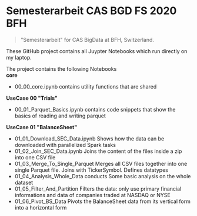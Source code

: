 # Semesterarbeit CAS BGD FS 2020 BFH
> "Semesterarbeit" for CAS BigData at BFH, Switzerland.


These GitHub project contains all Juypter Notebooks which run directly on my laptop. 

The project contains the following Notebooks
<br>
__core__
* 00_00_core.ipynb contains utility functions that are shared

__UseCase 00 "Trials"__
* 00_01_Parquet_Basics.ipynb contains code snippets that show the basics of reading and writing parquet

__UseCase 01 "BalanceSheet"__
* 01_01_Download_SEC_Data.ipynb Shows how the data can be downloaded with parallelized Spark tasks
* 01_02_Join_SEC_Data.ipynb Joins the content of the files inside a zip into one CSV file
* 01_03_Merge_To_Single_Parquet Merges all CSV files together into one single Parquet file. Joins with TickerSymbol. Defines datatypes
* 01_04_Analysis_Whole_Data conducts Some basic analysis on the whole dataset
* 01_05_Filter_And_Partition Filters the data: only use primary financial informations and data of companies traded at NASDAQ or NYSE
* 01_06_Pivot_BS_Data Pivots the BalanceSheet data from its vertical form into a horizontal form



